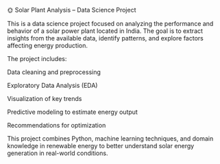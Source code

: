 🌞 Solar Plant Analysis – Data Science Project

This is a data science project focused on analyzing the performance and behavior of a solar power plant located in India. The goal is to extract insights from the available data, identify patterns, and explore factors affecting energy production.

The project includes:

Data cleaning and preprocessing

Exploratory Data Analysis (EDA)

Visualization of key trends

Predictive modeling to estimate energy output

Recommendations for optimization

This project combines Python, machine learning techniques, and domain knowledge in renewable energy to better understand solar energy generation in real-world conditions.
